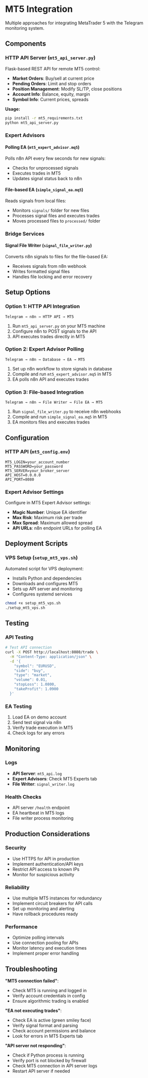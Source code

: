 # MT5 Integration

Multiple approaches for integrating MetaTrader 5 with the Telegram monitoring system.

## Components

### HTTP API Server (`mt5_api_server.py`)

Flask-based REST API for remote MT5 control:

- **Market Orders**: Buy/sell at current price
- **Pending Orders**: Limit and stop orders
- **Position Management**: Modify SL/TP, close positions
- **Account Info**: Balance, equity, margin
- **Symbol Info**: Current prices, spreads

**Usage:**

```bash
pip install -r mt5_requirements.txt
python mt5_api_server.py
```

### Expert Advisors

#### Polling EA (`mt5_expert_advisor.mq5`)

Polls n8n API every few seconds for new signals:

- Checks for unprocessed signals
- Executes trades in MT5
- Updates signal status back to n8n

#### File-based EA (`simple_signal_ea.mq5`)

Reads signals from local files:

- Monitors `signals/` folder for new files
- Processes signal files and executes trades
- Moves processed files to `processed/` folder

### Bridge Services

#### Signal File Writer (`signal_file_writer.py`)

Converts n8n signals to files for the file-based EA:

- Receives signals from n8n webhook
- Writes formatted signal files
- Handles file locking and error recovery

## Setup Options

### Option 1: HTTP API Integration

```
Telegram → n8n → HTTP API → MT5
```

1. Run `mt5_api_server.py` on your MT5 machine
2. Configure n8n to POST signals to the API
3. API executes trades directly in MT5

### Option 2: Expert Advisor Polling

```
Telegram → n8n → Database → EA → MT5
```

1. Set up n8n workflow to store signals in database
2. Compile and run `mt5_expert_advisor.mq5` in MT5
3. EA polls n8n API and executes trades

### Option 3: File-based Integration

```
Telegram → n8n → File Writer → File EA → MT5
```

1. Run `signal_file_writer.py` to receive n8n webhooks
2. Compile and run `simple_signal_ea.mq5` in MT5
3. EA monitors files and executes trades

## Configuration

### HTTP API (`mt5_config.env`)

```env
MT5_LOGIN=your_account_number
MT5_PASSWORD=your_password
MT5_SERVER=your_broker_server
API_HOST=0.0.0.0
API_PORT=8080
```

### Expert Advisor Settings

Configure in MT5 Expert Advisor settings:

- **Magic Number**: Unique EA identifier
- **Max Risk**: Maximum risk per trade
- **Max Spread**: Maximum allowed spread
- **API URLs**: n8n endpoint URLs for polling EA

## Deployment Scripts

### VPS Setup (`setup_mt5_vps.sh`)

Automated script for VPS deployment:

- Installs Python and dependencies
- Downloads and configures MT5
- Sets up API server and monitoring
- Configures systemd services

```bash
chmod +x setup_mt5_vps.sh
./setup_mt5_vps.sh
```

## Testing

### API Testing

```bash
# Test API connection
curl -X POST http://localhost:8080/trade \
  -H "Content-Type: application/json" \
  -d '{
    "symbol": "EURUSD",
    "side": "buy",
    "type": "market",
    "volume": 0.01,
    "stopLoss": 1.0800,
    "takeProfit": 1.0900
  }'
```

### EA Testing

1. Load EA on demo account
2. Send test signal via n8n
3. Verify trade execution in MT5
4. Check logs for any errors

## Monitoring

### Logs

- **API Server**: `mt5_api.log`
- **Expert Advisors**: Check MT5 Experts tab
- **File Writer**: `signal_writer.log`

### Health Checks

- API server `/health` endpoint
- EA heartbeat in MT5 logs
- File writer process monitoring

## Production Considerations

### Security

- Use HTTPS for API in production
- Implement authentication/API keys
- Restrict API access to known IPs
- Monitor for suspicious activity

### Reliability

- Use multiple MT5 instances for redundancy
- Implement circuit breakers for API calls
- Set up monitoring and alerting
- Have rollback procedures ready

### Performance

- Optimize polling intervals
- Use connection pooling for APIs
- Monitor latency and execution times
- Implement proper error handling

## Troubleshooting

**"MT5 connection failed"**:

- Check MT5 is running and logged in
- Verify account credentials in config
- Ensure algorithmic trading is enabled

**"EA not executing trades"**:

- Check EA is active (green smiley face)
- Verify signal format and parsing
- Check account permissions and balance
- Look for errors in MT5 Experts tab

**"API server not responding"**:

- Check if Python process is running
- Verify port is not blocked by firewall
- Check MT5 connection in API server logs
- Restart API server if needed
